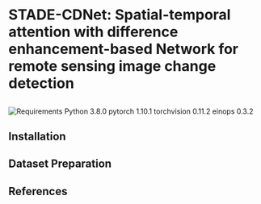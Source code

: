 # STADE-CDNet: Spatial-temporal attention with difference enhancement-based Network for remote sensing image change detection
## 
![Requirements](https://github.com/Lilith-ZZZ/STADE-CDNet_V1/blob/main/image/1%20(2).png)
    Python 3.8.0
    pytorch 1.10.1
    torchvision 0.11.2
    einops  0.3.2
## Installation
## Dataset Preparation
## References


